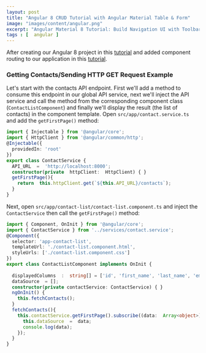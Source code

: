 ```yaml
---
layout: post
title: "Angular 8 CRUD Tutorial with Angular Material Table & Form"
image: "images/content/angular.png"
excerpt: "Angular Material 8 Tutorial: Build Navigation UI with Toolbar and Side Navigation Menu" 
tags : [  angular ]
---
```


After creating our Angular 8 project in this [tutorial](https://www.techiediaries.com/angular-tutorial) and added component routing to our application in this [tutorial](https://www.techiediaries.com/angular-routing-tutorial). 

### <a name="Getting_Contacts_Sending_HTTP_GET_Request_Example">Getting Contacts/Sending HTTP GET Request Example</a>
Let's start with the contacts API endpoint. 
First we'll add a method to consume this endpoint in our global API service, next we'll inject the API service and call the method from the corresponding component class (`ContactListComponent`) and finally we'll display the result (the list of contacts) in the component template.
Open `src/app/contact.service.ts` and add the   `getFirstPage()` method:
```ts
import { Injectable } from '@angular/core';
import { HttpClient } from '@angular/common/http';
@Injectable({
  providedIn: 'root'
})
export class ContactService {
  API_URL  =  'http://localhost:8000';
  constructor(private  httpClient:  HttpClient) { }
  getFirstPage(){
    return  this.httpClient.get(`${this.API_URL}/contacts`);
  }
}
```

Next, open `src/app/contact-list/contact-list.component.ts` and inject the `ContactService` then call the `getFirstPage()` method:
```ts
import { Component, OnInit } from '@angular/core';
import { ContactService } from '../services/contact.service';
@Component({
  selector: 'app-contact-list',
  templateUrl: './contact-list.component.html',
  styleUrls: ['./contact-list.component.css']
})
export class ContactListComponent implements OnInit {
  
  displayedColumns  :  string[] = ['id', 'first_name', 'last_name', 'email', 'phone', 'account', 'address', 'description', 'createdBy', 'createdAt', 'isActive', 'actions'];
  dataSource  = [];
  constructor(private contactService: ContactService) { }
  ngOnInit() {
    this.fetchContacts();
  }
  fetchContacts(){
    this.contactService.getFirstPage().subscribe((data:  Array<object>) => {
      this.dataSource  =  data;
      console.log(data);
    });
  }
}
```